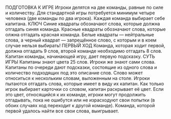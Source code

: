 ПОДГОТОВКА К ИГРЕ
Игроки делятся на две команды, равные по силе и количеству. Для стандартной игры потребуется минимум
четыре человека (две команды по два игрока). Каждая команда выбирает себе капитана.
КЛЮЧ
Синие квадраты обозначают слова, которые должна отгадать синяя команда. Красные квадраты обозначают слова, которые
олжна отгадать красная команда. Белые квадраты — нейтральные слова, а черный квадрат — запрещённое слово, с которым
и в коем случае нельзя выбирать!
ПЕРВЫЙ ХОД
Команда, которая ходит первой, должна отгадать 9 слов, второй команде необходимо отгадать 8 слов.
Капитан команды, начинающей игру, дает первую подсказку.
СУТЬ ИГРЫ
Капитаны знают цвета 25 слов. Игроки же знают сами слова.
Капитаны по очереди дают подсказки, состоящие из одного слова и количество подходящих под это описание слов.
Слово может относиться к нескольким словам, выложенным на столе.
Игроки пытаются отгадать слова, которые имеет в виду их капитан.
Как только игрок выбирает карточки со словом, капитан раскрывает её цвет.
Если это цвет, относящийся к их команде, игроки могут продолжить отгадывать, пока не ошибутся или не израсходуют
свои попытки (в обоих случаях ход переходит к другой команде).
Команда, которой первой удалось найти все свои слова, выигрывает.
